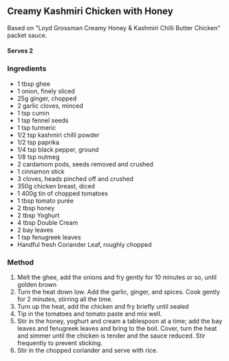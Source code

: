## Creamy Kashmiri Chicken with Honey
Based on "Loyd Grossman Creamy Honey & Kashmiri Chilli Butter Chicken" packet sauce.
#### Serves 2

### Ingredients
* 1 tbsp ghee
* 1 onion, finely sliced
* 25g ginger, chopped
* 2 garlic cloves, minced
* 1 tsp cumin
* 1 tsp fennel seeds
* 1 tsp turmeric
* 1/2 tsp kashmiri chilli powder
* 1/2 tsp paprika
* 1/4 tsp black pepper, ground
* 1/8 tsp nutmeg
* 2 cardamom pods, seeds removed and crushed
* 1 cinnamon stick
* 3 cloves, heads pinched off and crushed
* 350g chicken breast, diced
* 1 400g tin of chopped tomatoes
* 1 tbsp tomato purée
* 2 tbsp honey
* 2 tbsp Yoghurt
* 4 tbsp Double Cream
* 2 bay leaves
* 1 tsp fenugreek leaves
* Handful fresh Coriander Leaf, roughly chopped

### Method
1. Melt the ghee, add the onions and fry gently for 10 minutes or so,
	until golden brown
2. Turn the heat down low. Add the garlic, ginger, and spices.
	Cook gently for 2 minutes, stirring all the time.
3. Turn up the heat, add the chicken and fry briefly until sealed
4. Tip in the tomatoes and tomato paste and mix well.
5. Stir in the honey, yoghurt and cream a tablespoon at a time; add the
	bay leaves and fenugreek leaves and bring to the boil. Cover, turn
	the heat and simmer until the chicken is tender and the sauce 
	reduced. Stir frequently to prevent sticking.
6. Stir in the chopped coriander and serve with rice.
